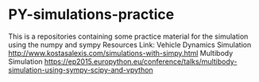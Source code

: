 # PY-simulations-practice
This is a repositories containing some practice material for the simulation using the numpy and sympy
Resources Link:
Vehicle Dynamics Simulation
http://www.kostasalexis.com/simulations-with-simpy.html
Multibody Simulation
https://ep2015.europython.eu/conference/talks/multibody-simulation-using-sympy-scipy-and-vpython
